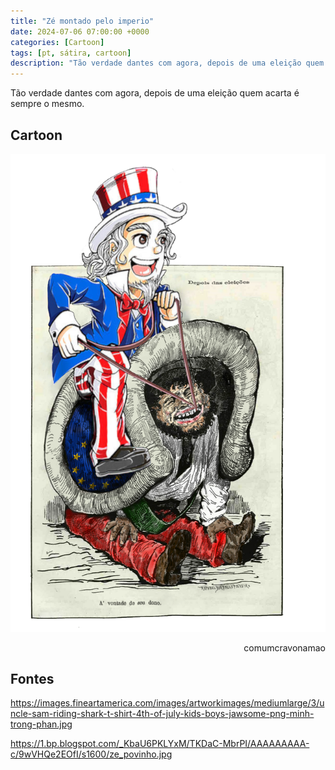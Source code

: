 ```yaml
---
title: "Zé montado pelo imperio"
date: 2024-07-06 07:00:00 +0000
categories: [Cartoon]
tags: [pt, sátira, cartoon]
description: "Tão verdade dantes com agora, depois de uma eleição quem acarta é sempre o mesmo."
---
```


Tão verdade dantes com agora, depois de uma eleição quem acarta é sempre o mesmo.

## Cartoon

![ze_montado_pelo_imperio_v1](/assets/images/ze_montado_pelo_imperio_v1.png)
<p style="text-align:right">comumcravonamao</p>

## Fontes

https://images.fineartamerica.com/images/artworkimages/mediumlarge/3/uncle-sam-riding-shark-t-shirt-4th-of-july-kids-boys-jawsome-png-minh-trong-phan.jpg

https://1.bp.blogspot.com/_KbaU6PKLYxM/TKDaC-MbrPI/AAAAAAAAA-c/9wVHQe2EOfI/s1600/ze_povinho.jpg
